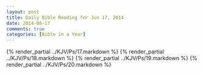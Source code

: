 ```yaml
---
layout: post
title: Daily Bible Reading for Jun 17, 2014
date: 2014-06-17
comments: true
categories: [Bible in a Year]
---
```

{% render_partial ../KJV/Ps/17.markdown %}
{% render_partial ../KJV/Ps/18.markdown %}
{% render_partial ../KJV/Ps/19.markdown %}
{% render_partial ../KJV/Ps/20.markdown %}
